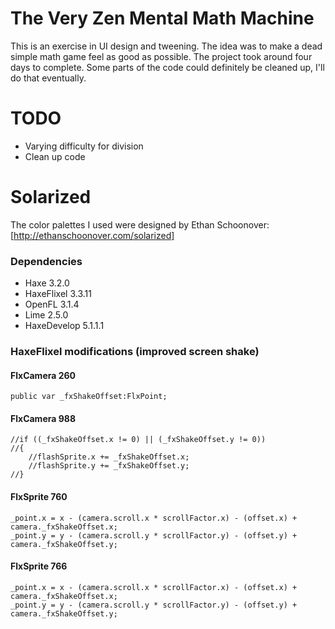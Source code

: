 # The Very Zen Mental Math Machine
This is an exercise in UI design and tweening. The idea was to make a dead simple math game feel as good as possible.
The project took around four days to complete. Some parts of the code could definitely be cleaned up, I'll do that eventually.

# TODO
* Varying difficulty for division
* Clean up code

# Solarized
The color palettes I used were designed by Ethan Schoonover: [http://ethanschoonover.com/solarized]

### Dependencies
* Haxe 3.2.0
* HaxeFlixel 3.3.11
* OpenFL 3.1.4
* Lime 2.5.0
* HaxeDevelop 5.1.1.1

### HaxeFlixel modifications (improved screen shake)
#### FlxCamera 260
```
public var _fxShakeOffset:FlxPoint;
```

#### FlxCamera 988
```
//if ((_fxShakeOffset.x != 0) || (_fxShakeOffset.y != 0))
//{
	//flashSprite.x += _fxShakeOffset.x;
	//flashSprite.y += _fxShakeOffset.y;
//}
```

#### FlxSprite 760
```
_point.x = x - (camera.scroll.x * scrollFactor.x) - (offset.x) + camera._fxShakeOffset.x;
_point.y = y - (camera.scroll.y * scrollFactor.y) - (offset.y) + camera._fxShakeOffset.y;
```

#### FlxSprite 766
```
_point.x = x - (camera.scroll.x * scrollFactor.x) - (offset.x) + camera._fxShakeOffset.x;
_point.y = y - (camera.scroll.y * scrollFactor.y) - (offset.y) + camera._fxShakeOffset.y;
```